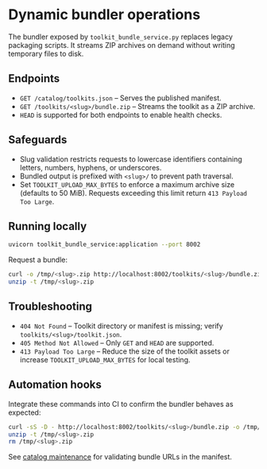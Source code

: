 # Dynamic bundler operations

The bundler exposed by `toolkit_bundle_service.py` replaces legacy packaging
scripts. It streams ZIP archives on demand without writing temporary files to
disk.

## Endpoints

- `GET /catalog/toolkits.json` – Serves the published manifest.
- `GET /toolkits/<slug>/bundle.zip` – Streams the toolkit as a ZIP archive.
- `HEAD` is supported for both endpoints to enable health checks.

## Safeguards

- Slug validation restricts requests to lowercase identifiers containing
  letters, numbers, hyphens, or underscores.
- Bundled output is prefixed with `<slug>/` to prevent path traversal.
- Set `TOOLKIT_UPLOAD_MAX_BYTES` to enforce a maximum archive size (defaults to
  50 MiB). Requests exceeding this limit return `413 Payload Too Large`.

## Running locally

```bash
uvicorn toolkit_bundle_service:application --port 8002
```

Request a bundle:

```bash
curl -o /tmp/<slug>.zip http://localhost:8002/toolkits/<slug>/bundle.zip
unzip -t /tmp/<slug>.zip
```

## Troubleshooting

- `404 Not Found` – Toolkit directory or manifest is missing; verify
  `toolkits/<slug>/toolkit.json`.
- `405 Method Not Allowed` – Only `GET` and `HEAD` are supported.
- `413 Payload Too Large` – Reduce the size of the toolkit assets or increase
  `TOOLKIT_UPLOAD_MAX_BYTES` for local testing.

## Automation hooks

Integrate these commands into CI to confirm the bundler behaves as expected:

```bash
curl -sS -D - http://localhost:8002/toolkits/<slug>/bundle.zip -o /tmp/<slug>.zip
unzip -t /tmp/<slug>.zip
rm /tmp/<slug>.zip
```

See [catalog maintenance](catalog.md) for validating bundle URLs in the manifest.
